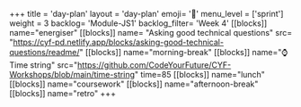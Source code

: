 +++
title = 'day-plan'
layout = 'day-plan'
emoji= '📝'
menu_level = ['sprint']
weight = 3
backlog= 'Module-JS1'
backlog_filter= 'Week 4'
[[blocks]]
name="energiser"
[[blocks]]
name= "Asking good technical questions"
src= "https://cyf-pd.netlify.app/blocks/asking-good-technical-questions/readme/"
[[blocks]]
name="morning-break"
[[blocks]]
name="⌚ Time string"
src="https://github.com/CodeYourFuture/CYF-Workshops/blob/main/time-string"
time=85
[[blocks]]
name="lunch"
[[blocks]]
name="coursework"
[[blocks]]
name="afternoon-break"
[[blocks]]
name="retro"
+++
